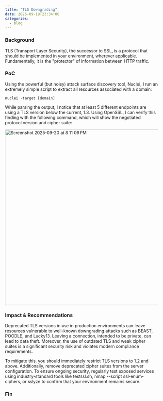 ```yaml
---
title: "TLS Downgrading"
date: 2025-09-18T23:34:00
categories:
  - blog
---
```





### Background

TLS (Transport Layer Security), the successor to SSL, is a protocol that should be implemented in your environment, wherever applicable. Fundamentally, it is the "protector" of information between HTTP traffic. 

### PoC

Using the powerful (but noisy) attack surface discovery tool, Nuclei, I run an extremely simple script to extract all resources associated with a domain:

```
nuclei -target [domain]
```

While parsing the output, I notice that at least 5 different endpoints are using a TLS version below the current, 1.3. Using OpenSSL, I can verify this finding with the following command, which will show the negotiated protocol version and cipher suite:

<img width="775" height="579" alt="Screenshot 2025-09-20 at 8 11 09 PM" src="https://github.com/user-attachments/assets/d97ceaa0-abf3-4445-9560-14576ec5ee1a" />


### Impact & Recommendations

Deprecated TLS versions in use in production environments can leave resources vulnerable to well-known downgrading attacks such as BEAST, POODLE, and Lucky13. Leaving a connection, intended to be private, can lead to data theft. Moreover, the use of outdated TLS and weak cipher suites is a significant security risk and violates modern compliance requirements.

To mitigate this, you should immediately restrict TLS versions to 1.2 and above. Additionally, remove deprecated cipher suites from the server configuration. To ensure ongoing security, regularly test exposed services using industry-standard tools like testssl.sh, nmap --script ssl-enum-ciphers, or sslyze to confirm that your environment remains secure.

### Fin
